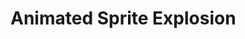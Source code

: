 # Animated Sprite Explosion

<demo mode="full" :background-alpha="0" src="./demo/animated-sprite-explosion.vue" />
